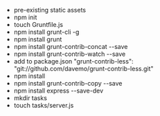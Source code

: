 - pre-existing static assets
- npm init
- touch Gruntfile.js
- npm install grunt-cli -g
- npm install grunt
- npm install grunt-contrib-concat --save
- npm install grunt-contrib-watch  --save
- add to package.json "grunt-contrib-less": "git://github.com/davemo/grunt-contrib-less.git"
- npm install
- npm install grunt-contrib-copy --save
- npm install express --save-dev
- mkdir tasks
- touch tasks/server.js
